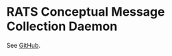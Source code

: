# RATS Conceptual Message Collection Daemon

See [GitHub](https://github.com/veraison/ratsd/tree/main).
